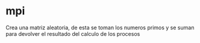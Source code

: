 # mpi

Crea una matriz aleatoria, de esta se toman los numeros primos y se suman para devolver el resultado del calculo de los procesos
